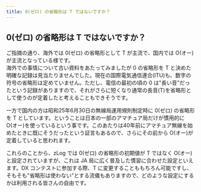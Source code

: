 ```yaml
---
title: 0(ゼロ) の省略形は T ではないですか？
---
```



## 0(ゼロ) の省略形は T ではないですか？

ご指摘の通り、海外では 0(ゼロ) の省略形として T が主流で、国内では O(オー)が主流となっている様です。  
海外での事情について古い資料をあたってみましたが 0 の省略形を T と決めた明確な記録は見当たりませんでした。現在の国際電気通信連合(ITU)も、数字の符号の省略形は定めていません。ただし、電信の最初の頃の 0 は"長い音"だったという記録がありますので、それがさらに短くなり通常の長音(T)を省略形として使うのが定着したと考えることもできそうです。  

一方で国内の方は昭和25年6月30日の無線局運用規則制定時に 0(ゼロ) の省略形を T としています。ということは日本の一部のアマチュア局だけが慣用的に O(オー)を使っているという事です。このあたりは40年前にアマチュア無線を始めたときに既にそうだったという証言もあるので、さらにその前から O(オー)が定着していると思われます。  

これらのことから、zLog では 0(ゼロ) の省略形の初期値が T ではなく O(オー)と設定されていますが、これは JA 局に広く普及した慣習に合わせた設定といえます。DX コンテストに参加する際、T に変更することももちろん可能ですし、そもそも"省略形は使わない"とする流儀もありますので、どのような設定にするかは利用される皆さんの自由です。  


